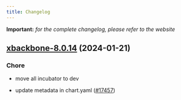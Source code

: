 ```yaml
---
title: Changelog
---
```


**Important:**
*for the complete changelog, please refer to the website*



## [xbackbone-8.0.14](https://github.com/truecharts/charts/compare/xbackbone-8.0.13...xbackbone-8.0.14) (2024-01-21)

### Chore



- move all incubator to dev

- update metadata in chart.yaml ([#17457](https://github.com/truecharts/charts/issues/17457))